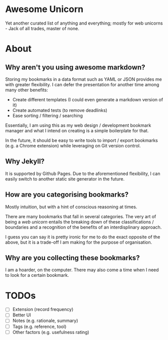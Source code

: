 Awesome Unicorn
===============

Yet another curated list of anything and everything; mostly for web unicorns - Jack of all trades, master of none.

# About

## Why aren't you using awesome markdown?

Storing my bookmarks in a data format such as YAML or JSON provides me with greater flexibility. I can defer the presentation for another time among many other benefits:

- Create different templates (I could even generate a markdown version of it)
- Create automated tests (to remove deadlinks)
- Ease sorting / filtering / searching

Essentially, I am using this as my web design / development bookmark manager and what I intend on creating is a simple boilerplate for that.

In the future, it should be easy to write tools to import / export bookmarks (e.g. a Chrome extension) while leveraging on Git version control.


## Why Jekyll?

It is supported by Github Pages. Due to the aforementioned flexibility, I can easily switch to another static site generator in the future.


## How are you categorising bookmarks?

Mostly intuition, but with a hint of conscious reasoning at times.

There are many bookmarks that fall in several categories. The very art of being a _web unicorn_ entails the breaking down of these classifications / boundaries and a recognition of the benefits of an interdisplinary approach.

I guess you can say it is pretty ironic for me to do the exact opposite of the above, but it is a trade-off I am making for the purpose of organisation.


## Why are you collecting these bookmarks?

I am a hoarder, on the computer. There may also come a time when I need to look for a certain bookmark.


# TODOs

- [ ] Extension (record frequency)
- [ ] Better UI
- [ ] Notes (e.g. rationale, summary)
- [ ] Tags (e.g. reference, tool)
- [ ] Other factors (e.g. usefulness rating)
